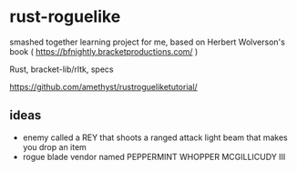 # rust-roguelike
smashed together learning project for me, based on Herbert Wolverson's book ( https://bfnightly.bracketproductions.com/ )

Rust, bracket-lib/rltk, specs

https://github.com/amethyst/rustrogueliketutorial/

## ideas

- enemy called a REY that shoots a ranged attack light beam that makes you drop an item
- rogue blade vendor named PEPPERMINT WHOPPER MCGILLICUDY III


